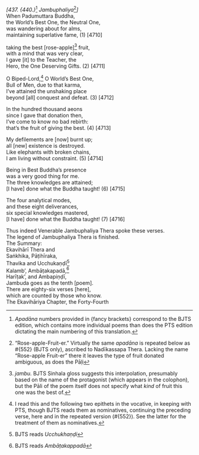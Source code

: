 *\[437. {440.}*[^1] *Jambuphaliya*[^2]*\]*  
When Padumuttara Buddha,  
the World’s Best One, the Neutral One,  
was wandering about for alms,  
maintaining superlative fame, (1) \[4710\]

taking the best \[rose-apple\][^3] fruit,  
with a mind that was very clear,  
I gave \[it\] to the Teacher, the  
Hero, the One Deserving Gifts. (2) \[4711\]

O Biped-Lord,[^4] O World’s Best One,  
Bull of Men, due to that karma,  
I’ve attained the unshaking place  
beyond \[all\] conquest and defeat. (3) \[4712\]

In the hundred thousand aeons  
since I gave that donation then,  
I’ve come to know no bad rebirth:  
that’s the fruit of giving the best. (4) \[4713\]

My defilements are \[now\] burnt up;  
all \[new\] existence is destroyed.  
Like elephants with broken chains,  
I am living without constraint. (5) \[4714\]

Being in Best Buddha’s presence  
was a very good thing for me.  
The three knowledges are attained;  
\[I have\] done what the Buddha taught! (6) \[4715\]

The four analytical modes,  
and these eight deliverances,  
six special knowledges mastered,  
\[I have\] done what the Buddha taught! (7) \[4716\]

Thus indeed Venerable Jambuphaliya Thera spoke these verses.  
The legend of Jambuphaliya Thera is finished.  
The Summary:  
Ekavihārī Thera and  
Saṅkhika, Pāṭihīraka,  
Thavika and Ucchukaṇḍī[^5]  
Kalamb’, Ambāṭakapadā,[^6]  
Harīṭak’, and Ambapiṇḍī,  
Jambuda goes as the tenth \[poem\].  
There are eighty-six verses \[here\],  
which are counted by those who know.  
The Ekavihāriya Chapter, the Forty-Fourth

[^1]: *Apadāna* numbers provided in {fancy brackets} correspond to the
    BJTS edition, which contains more individual poems than does the PTS
    edition dictating the main numbering of this translation.

[^2]: “Rose-apple-Fruit-er.” Virtually the same *apadāna* is repeated
    below as \#{552} (BJTS only), ascribed to Nadīkassapa Thera. Lacking
    the name “Rose-apple Fruit-er” there it leaves the type of fruit
    donated ambiguous, as does the Pāḷi

[^3]: *jambu.* BJTS Sinhala gloss suggests this interpolation,
    presumably based on the name of the protagonist (which appears in
    the colophon), but the Pāli of the poem itself does not specify what
    *kind* of fruit this one was the best of.

[^4]: I read this and the following two epithets in the vocative, in
    keeping with PTS, though BJTS reads them as nominatives, continuing
    the preceding verse, here and in the repeated version (\#{552}). See
    the latter for the treatment of them as nominatives.

[^5]: BJTS reads *Ucchukhaṇḍi*

[^6]: BJTS reads *Ambāṭakappadā*
